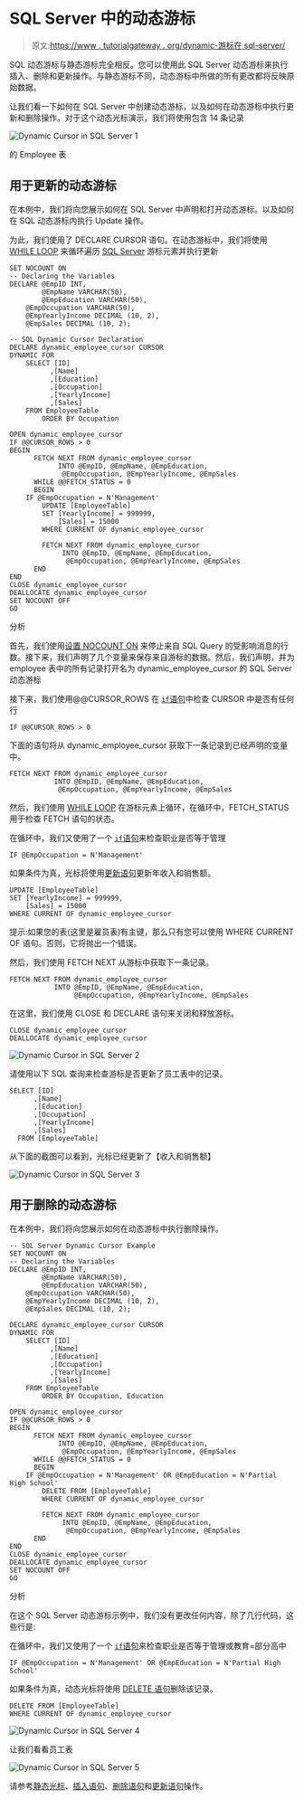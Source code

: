 # SQL Server 中的动态游标

> 原文:[https://www . tutorialgateway . org/dynamic-游标在 sql-server/](https://www.tutorialgateway.org/dynamic-cursor-in-sql-server/)

SQL 动态游标与静态游标完全相反。您可以使用此 SQL Server 动态游标来执行插入、删除和更新操作。与静态游标不同，动态游标中所做的所有更改都将反映原始数据。

让我们看一下如何在 SQL Server 中创建动态游标，以及如何在动态游标中执行更新和删除操作。对于这个动态光标演示，我们将使用包含 14 条记录

![Dynamic Cursor in SQL Server 1](img/b8689e2ec37a509442a554ae638f7dd7.png)

的 Employee 表

## 用于更新的动态游标

在本例中，我们将向您展示如何在 SQL Server 中声明和打开动态游标。以及如何在 SQL 动态游标内执行 Update 操作。

为此，我们使用了 DECLARE CURSOR 语句。在动态游标中，我们将使用 [WHILE LOOP](https://www.tutorialgateway.org/sql-while-loop/) 来循环遍历 [SQL Server](https://www.tutorialgateway.org/sql/) 游标元素并执行更新

```
SET NOCOUNT ON
-- Declaring the Variables 
DECLARE @EmpID INT,
        @EmpName VARCHAR(50),
        @EmpEducation VARCHAR(50),
	@EmpOccupation VARCHAR(50),
	@EmpYearlyIncome DECIMAL (10, 2), 
	@EmpSales DECIMAL (10, 2);

-- SQL Dynamic Cursor Declaration
DECLARE dynamic_employee_cursor CURSOR 
DYNAMIC FOR 
	SELECT [ID]
	      ,[Name]
	      ,[Education]
	      ,[Occupation]
	      ,[YearlyIncome]
	      ,[Sales]
	FROM EmployeeTable
        ORDER BY Occupation

OPEN dynamic_employee_cursor
IF @@CURSOR_ROWS > 0
BEGIN 
      FETCH NEXT FROM dynamic_employee_cursor
            INTO @EmpID, @EmpName, @EmpEducation,
	         @EmpOccupation, @EmpYearlyIncome, @EmpSales
      WHILE @@FETCH_STATUS = 0
      BEGIN
	IF @EmpOccupation = N'Management'
 	    UPDATE [EmployeeTable] 
		SET [YearlyIncome] = 999999,
		    [Sales] = 15000
	    WHERE CURRENT OF dynamic_employee_cursor                

        FETCH NEXT FROM dynamic_employee_cursor 
             INTO @EmpID, @EmpName, @EmpEducation,
	          @EmpOccupation, @EmpYearlyIncome, @EmpSales
      END
END
CLOSE dynamic_employee_cursor
DEALLOCATE dynamic_employee_cursor
SET NOCOUNT OFF 
GO

```

分析

首先，我们使用[设置 NOCOUNT ON](https://www.tutorialgateway.org/sql-set-nocount-on/) 来停止来自 SQL Query 的受影响消息的行数。接下来，我们声明了几个变量来保存来自游标的数据。然后，我们声明，并为 employee 表中的所有记录打开名为 dynamic_employee_cursor 的 SQL Server 动态游标

接下来，我们使用@@CURSOR_ROWS 在 [`if`语句](https://www.tutorialgateway.org/sql-if-else/)中检查 CURSOR 中是否有任何行

```
IF @@CURSOR_ROWS > 0
```

下面的语句将从 dynamic_employee_cursor 获取下一条记录到已经声明的变量中。

```
FETCH NEXT FROM dynamic_employee_cursor
           INTO @EmpID, @EmpName, @EmpEducation,
	        @EmpOccupation, @EmpYearlyIncome, @EmpSales
```

然后，我们使用 [WHILE LOOP](https://www.tutorialgateway.org/sql-while-loop/) 在游标元素上循环，在循环中，FETCH_STATUS 用于检查 FETCH 语句的状态。

在循环中，我们又使用了一个 [`if`语句](https://www.tutorialgateway.org/sql-if-else/)来检查职业是否等于管理

```
IF @EmpOccupation = N'Management'
```

如果条件为真，光标将使用[更新语句](https://www.tutorialgateway.org/sql-update-statement/)更新年收入和销售额。

```
UPDATE [EmployeeTable] 
SET [YearlyIncome] = 999999,
    [Sales] = 15000
WHERE CURRENT OF dynamic_employee_cursor
```

提示:如果您的表(这里是雇员表)有主键，那么只有您可以使用 WHERE CURRENT OF 语句。否则，它将抛出一个错误。

然后，我们使用 FETCH NEXT 从游标中获取下一条记录。

```
FETCH NEXT FROM dynamic_employee_cursor 
           INTO @EmpID, @EmpName, @EmpEducation,
                @EmpOccupation, @EmpYearlyIncome, @EmpSales
```

在这里，我们使用 CLOSE 和 DECLARE 语句来关闭和释放游标。

```
CLOSE dynamic_employee_cursor
DEALLOCATE dynamic_employee_cursor
```

![Dynamic Cursor in SQL Server 2](img/87b67bbd6403772c370678815ffc0930.png)

请使用以下 SQL 查询来检查游标是否更新了员工表中的记录。

```
SELECT [ID]
      ,[Name]
      ,[Education]
      ,[Occupation]
      ,[YearlyIncome]
      ,[Sales]
  FROM [EmployeeTable]

```

从下面的截图可以看到，光标已经更新了【收入和销售额】

![Dynamic Cursor in SQL Server 3](img/a803f6c75f9a904df12d0fe1d7510d72.png)

## 用于删除的动态游标

在本例中，我们将向您展示如何在动态游标中执行删除操作。

```
-- SQL Server Dynamic Cursor Example
SET NOCOUNT ON
-- Declaring the Variables 
DECLARE @EmpID INT,
        @EmpName VARCHAR(50),
        @EmpEducation VARCHAR(50),
	@EmpOccupation VARCHAR(50),
	@EmpYearlyIncome DECIMAL (10, 2), 
	@EmpSales DECIMAL (10, 2);

DECLARE dynamic_employee_cursor CURSOR 
DYNAMIC FOR 
	SELECT [ID]
	      ,[Name]
	      ,[Education]
	      ,[Occupation]
	      ,[YearlyIncome]
	      ,[Sales]
	FROM EmployeeTable
        ORDER BY Occupation, Education

OPEN dynamic_employee_cursor
IF @@CURSOR_ROWS > 0
BEGIN 
      FETCH NEXT FROM dynamic_employee_cursor
            INTO @EmpID, @EmpName, @EmpEducation,
	         @EmpOccupation, @EmpYearlyIncome, @EmpSales
      WHILE @@FETCH_STATUS = 0
      BEGIN
	IF @EmpOccupation = N'Management' OR @EmpEducation = N'Partial High School'
 	    DELETE FROM [EmployeeTable] 
	    WHERE CURRENT OF dynamic_employee_cursor                

        FETCH NEXT FROM dynamic_employee_cursor 
             INTO @EmpID, @EmpName, @EmpEducation,
	          @EmpOccupation, @EmpYearlyIncome, @EmpSales
      END
END
CLOSE dynamic_employee_cursor
DEALLOCATE dynamic_employee_cursor
SET NOCOUNT OFF 
GO
```

分析

在这个 SQL Server 动态游标示例中，我们没有更改任何内容，除了几行代码，这些行是:

在循环中，我们又使用了一个 [`if`语句](https://www.tutorialgateway.org/sql-if-else/)来检查职业是否等于管理或教育=部分高中

```
IF @EmpOccupation = N'Management' OR @EmpEducation = N'Partial High School'
```

如果条件为真，动态光标将使用 [DELETE 语句](https://www.tutorialgateway.org/sql-delete-statement/)删除该记录。

```
DELETE FROM [EmployeeTable] 
WHERE CURRENT OF dynamic_employee_cursor
```

![Dynamic Cursor in SQL Server 4](img/8ec8f96be06e06d9b651093c7797c8e7.png)

让我们看看员工表

![Dynamic Cursor in SQL Server 5](img/dd1e005cb989f8f1d1ae8957978e0f8a.png)

请参考[静态光标](https://www.tutorialgateway.org/static-cursor-in-sql-server/)、[插入语句](https://www.tutorialgateway.org/sql-insert-statement/)、[删除语句](https://www.tutorialgateway.org/sql-delete-statement/)和[更新语句](https://www.tutorialgateway.org/sql-update-statement/)操作。